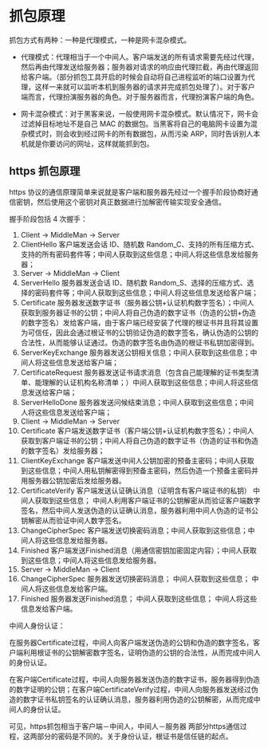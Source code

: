 # 抓包原理

抓包方式有两种：一种是代理模式，一种是网卡混杂模式。

- 代理模式：代理相当于一个中间人。客户端发送的所有请求需要先经过代理，然后再由代理发送给服务器；服务器对请求的响应由代理拦截，再由代理返回给客户端。（部分抓包工具开启的时候会自动将自己进程监听的端口设置为代理，这样一来就可以监听本机到服务器的请求并完成抓包处理了）。对于客户端而言，代理扮演服务器的角色。对于服务器而言，代理扮演客户端的角色。

- 网卡混杂模式：对于黑客来说，一般使用网卡混杂模式。默认情况下，网卡会过滤掉目标地址不是自己 MAC 的数据包。当黑客将自己的电脑网卡设置为混杂模式时，则会收到经过网卡的所有数据包，从而污染 ARP，同时告诉别人本机就是你要访问的网址，这样就能抓到包。


## https 抓包原理

https 协议的通信原理简单来说就是客户端和服务器先经过一个握手阶段协商好通信密钥，然后使用这个密钥对真正数据进行加解密传输实现安全通信。

握手阶段包括 4 次握手：

1. Client -> MiddleMan -> Server
  1. ClientHello 客户端发送会话 ID、随机数 Random_C、支持的所有压缩方式、支持的所有密码套件等；中间人获取到这些信息；中间人将这些信息发给服务器；
2. Server -> MiddleMan -> Client
  1. ServerHello 服务器发送会话 ID、随机数 Random_S、选择的压缩方式、选择的密码套件等；中间人获取到这些信息；中间人将这些信息发送给客户端；
  2. Certificate 服务器发送数字证书（服务器公钥+认证机构数字签名）；中间人获取到服务器证书的公钥；中间人将自己伪造的数字证书（伪造的公钥+伪造的数字签名）发给客户端，由于客户端已经安装了代理的根证书并且将其设置为可信任，因此会通过根证书的公钥验证伪造的数字签名，确认伪造的公钥的合法性，从而能够认证通过。伪造的数字签名由伪造的根证书私钥加密得到。
  3. ServerKeyExchange 服务器发送公钥相关信息；中间人获取到这些信息；中间人将这些信息发送给客户端；
  4. CertificateRequest 服务器发送证书请求消息（包含自己能理解的证书类型清单、能理解的认证机构名称清单；）中间人获取到这些信息；中间人将这些信息发送给客户端；
  5. ServerHelloDone 服务器发送问候结束消息；中间人获取到这些信息；中间人将这些信息发送给客户端；
3. Client -> MiddleMan -> Server
  1. Certificate 客户端发送数字证书（客户端公钥+认证机构数字签名）；中间人获取到客户端证书的公钥；中间人将自己伪造的数字证书（伪造的证书和伪造的数字签名）发给服务器；
  2. ClientKeyExchange 客户端发送中间人公钥加密的预备主密码；中间人获取到这些信息；中间人用私钥解密得到预备主密码，然后伪造一个预备主密码并用服务器公钥加密后发给服务器。
  3. CertificateVerify 客户端发送认证确认消息（证明含有客户端证书的私钥） 中间人获取到这些信息； 中间人利用客户端证书的公钥解密从而验证客户端数字签名，然后中间人发送伪造的认证确认消息，服务器利用中间人伪造的证书公钥解密从而验证中间人数字签名。
  4. ChangeCipherSpec 客户端发送切换密码消息；中间人获取到这些信息；中间人将这些信息发给服务器。
  5. Finished 客户端发送Finished消息（用通信密钥加密固定内容）；中间人获取到这些信息；中间人将这些信息发给服务器。
4. Server -> MiddleMan -> Client
  1. ChangeCipherSpec 服务器发送切换密码消息； 中间人获取到这些信息； 中间人将这些信息发给客户端。
  2. Finished 服务器发送Finished消息； 中间人获取到这些信息； 中间人将这些信息发给客户端。

中间人身份认证：

在服务器Certificate过程，中间人向客户端发送伪造的公钥和伪造的数字签名，客户端利用根证书的公钥解密数字签名，证明伪造的公钥的合法性，从而完成中间人的身份认证。

在客户端Certificate过程，中间人向服务器发送伪造的数字证书，服务器得到伪造的数字证明的公钥；在客户端CertificateVerify过程，中间人向服务器发送经过伪造的数字证书私钥签名的认证确认消息，服务器利用伪造的公钥解密，从而完成中间人的身份认证。

可见，https抓包相当于客户端－中间人，中间人－服务器 两部分https通信过程，这两部分的密码是不同的。关于身份认证，根证书是信任链的起点。